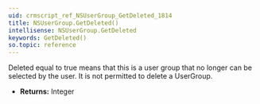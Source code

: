 ```yaml
---
uid: crmscript_ref_NSUserGroup_GetDeleted_1814
title: NSUserGroup.GetDeleted()
intellisense: NSUserGroup.GetDeleted
keywords: GetDeleted()
so.topic: reference
---
```



Deleted equal to true means that this is a user group that no longer can be selected by the user.  It is not permitted to delete a UserGroup.



* **Returns:** Integer


